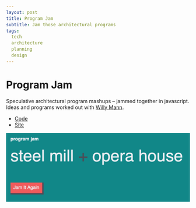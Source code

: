 ```yaml
---
layout: post
title: Program Jam
subtitle: Jam those architectural programs
tags:
  tech
  architecture
  planning
  design
---
```


# Program Jam
Speculative architectural program mashups – jammed together in javascript. Ideas and programs worked out with [Willy Mann](http://www.willymann.com).

* [Code](https://github.com/johnmccartin/program-jam)
* [Site](https://program-jam.glitch.me/)

![Jam It](https://raw.githubusercontent.com/johnmccartin/johnmccartin.github.io/master/img/jam-it.png)